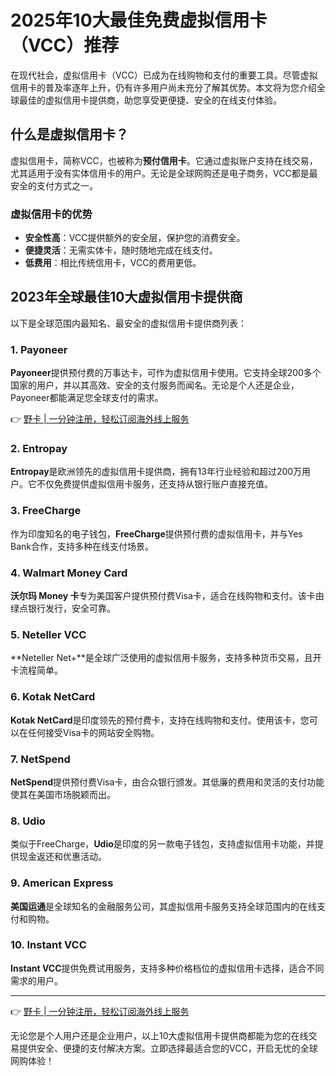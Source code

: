 # 2025年10大最佳免费虚拟信用卡（VCC）推荐

在现代社会，虚拟信用卡（VCC）已成为在线购物和支付的重要工具。尽管虚拟信用卡的普及率逐年上升，仍有许多用户尚未充分了解其优势。本文将为您介绍全球最佳的虚拟信用卡提供商，助您享受更便捷、安全的在线支付体验。

## 什么是虚拟信用卡？

虚拟信用卡，简称VCC，也被称为**预付信用卡**。它通过虚拟账户支持在线交易，尤其适用于没有实体信用卡的用户。无论是全球网购还是电子商务，VCC都是最安全的支付方式之一。

### 虚拟信用卡的优势

- **安全性高**：VCC提供额外的安全层，保护您的消费安全。
- **便捷灵活**：无需实体卡，随时随地完成在线支付。
- **低费用**：相比传统信用卡，VCC的费用更低。

## 2023年全球最佳10大虚拟信用卡提供商

以下是全球范围内最知名、最安全的虚拟信用卡提供商列表：

### 1. Payoneer

**Payoneer**提供预付费的万事达卡，可作为虚拟信用卡使用。它支持全球200多个国家的用户，并以其高效、安全的支付服务而闻名。无论是个人还是企业，Payoneer都能满足您全球支付的需求。

👉 [野卡 | 一分钟注册，轻松订阅海外线上服务](https://bbtdd.com/yeka)

### 2. Entropay

**Entropay**是欧洲领先的虚拟信用卡提供商，拥有13年行业经验和超过200万用户。它不仅免费提供虚拟信用卡服务，还支持从银行账户直接充值。

### 3. FreeCharge

作为印度知名的电子钱包，**FreeCharge**提供预付费的虚拟信用卡，并与Yes Bank合作，支持多种在线支付场景。

### 4. Walmart Money Card

**沃尔玛 Money 卡**专为美国客户提供预付费Visa卡，适合在线购物和支付。该卡由绿点银行发行，安全可靠。

### 5. Neteller VCC

**Neteller Net+**是全球广泛使用的虚拟信用卡服务，支持多种货币交易，且开卡流程简单。

### 6. Kotak NetCard

**Kotak NetCard**是印度领先的预付费卡，支持在线购物和支付。使用该卡，您可以在任何接受Visa卡的网站安全购物。

### 7. NetSpend

**NetSpend**提供预付费Visa卡，由合众银行颁发。其低廉的费用和灵活的支付功能使其在美国市场脱颖而出。

### 8. Udio

类似于FreeCharge，**Udio**是印度的另一款电子钱包，支持虚拟信用卡功能，并提供现金返还和优惠活动。

### 9. American Express

**美国运通**是全球知名的金融服务公司，其虚拟信用卡服务支持全球范围内的在线支付和购物。

### 10. Instant VCC

**Instant VCC**提供免费试用服务，支持多种价格档位的虚拟信用卡选择，适合不同需求的用户。

---

👉 [野卡 | 一分钟注册，轻松订阅海外线上服务](https://bbtdd.com/yeka)

无论您是个人用户还是企业用户，以上10大虚拟信用卡提供商都能为您的在线交易提供安全、便捷的支付解决方案。立即选择最适合您的VCC，开启无忧的全球网购体验！